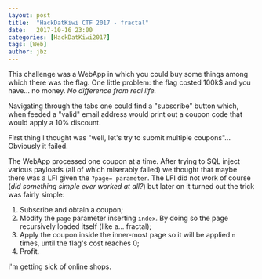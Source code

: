 ```yaml
---
layout: post
title:  "HackDatKiwi CTF 2017 - fractal"
date:   2017-10-16 23:00
categories: [HackDatKiwi2017]
tags: [Web]
author: jbz
---
```


This challenge was a WebApp in which you could buy some things among which there was the flag. 
One little problem: the flag costed 100k$ and you have... no money. *No difference from real life.*

Navigating through the tabs one could find a "subscribe" button which, when feeded a "valid" email address would print out a coupon code that would apply a 10% discount.

First thing I thought was "well, let's try to submit multiple coupons"... Obviously it failed.

The WebApp processed one coupon at a time. After trying to SQL inject various payloads (all of which miserably failed)
we thought that maybe there was a LFI given the `?page= parameter`. 
The LFI did not work of course (*did something simple ever worked at all?*) but later on it turned out the trick was fairly simple:

  1. Subscribe and obtain a coupon;
  2. Modify the `page` parameter inserting `index`. By doing so the page recursively loaded itself (like a... fractal);
  3. Apply the coupon inside the inner-most page so it will be applied `n` times, until the flag's cost reaches 0;
  4. Profit.

I'm getting sick of online shops.

